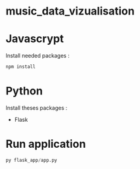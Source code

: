 # music_data_vizualisation


# Javascrypt 

Install needed packages : 

```js
npm install
```

# Python

Install theses packages : 
- Flask

# Run application

```py
py flask_app/app.py
```